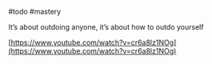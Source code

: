 #todo #mastery 

It’s about outdoing anyone, it’s about how to outdo yourself

[https://www.youtube.com/watch?v=cr6a8lz1NOg](https://www.youtube.com/watch?v=cr6a8lz1NOg)